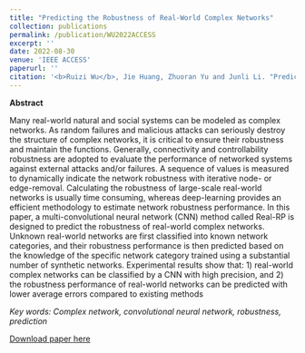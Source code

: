 ```yaml
---
title: "Predicting the Robustness of Real-World Complex Networks"
collection: publications
permalink: /publication/WU2022ACCESS
excerpt: ''
date: 2022-08-30
venue: 'IEEE ACCESS'
paperurl: ''
citation: '<b>Ruizi Wu</b>, Jie Huang, Zhuoran Yu and Junli Li. "Predicting the Robustness of Real-World Complex Networks". IEEE Access, vol. 10, pp. 94376-94387, 2022.'
---
```


**Abstract**

Many real-world natural and social systems can be modeled as complex networks. As random
failures and malicious attacks can seriously destroy the structure of complex networks, it is critical to
ensure their robustness and maintain the functions. Generally, connectivity and controllability robustness
are adopted to evaluate the performance of networked systems against external attacks and/or failures.
A sequence of values is measured to dynamically indicate the network robustness with iterative node- or
edge-removal. Calculating the robustness of large-scale real-world networks is usually time consuming,
whereas deep-learning provides an efficient methodology to estimate network robustness performance.
In this paper, a multi-convolutional neural network (CNN) method called Real-RP is designed to predict the
robustness of real-world complex networks. Unknown real-world networks are first classified into known
network categories, and their robustness performance is then predicted based on the knowledge of the
specific network category trained using a substantial number of synthetic networks. Experimental results
show that: 1) real-world complex networks can be classified by a CNN with high precision, and 2) the
robustness performance of real-world networks can be predicted with lower average errors compared to
existing methods


*Key words: Complex network, convolutional neural network, robustness, prediction*

[Download paper here](http://Artorias-ruizi.github.io/files/WU2022ACCESS.pdf)

